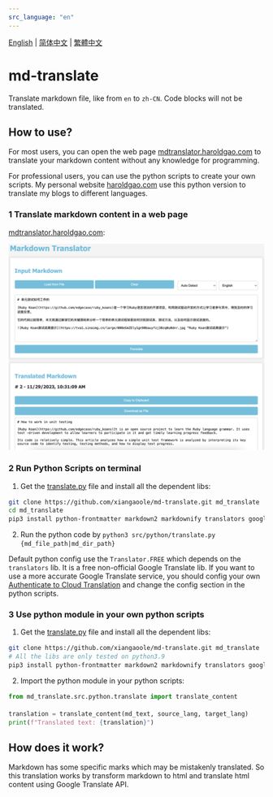 ```yaml
---
src_language: "en"
---
```


[English](README.en.md) | [简体中文](README.zh-cn.md) | [繁體中文](README.zh-tw.md)

# md-translate

Translate markdown file, like from `en` to `zh-CN`. Code blocks will not be translated.

## How to use?

For most users, you can open the web page [mdtranslator.haroldgao.com](https://mdtranslator.haroldgao.com/) to translate your markdown content without any knowledge for programming.

For professional users, you can use the python scripts to create your own scripts. My personal website [haroldgao.com](https://haroldgao.com) use this python version to translate my blogs to different languages.


### 1 Translate markdown content in a web page

[mdtranslator.haroldgao.com](https://mdtranslator.haroldgao.com/):

![Translate markdown content in a web page](demo/web.png)


### 2 Run Python Scripts on terminal

1. Get the [translate.py](src/python/translate.py) file and install all the dependent libs:
```bash
git clone https://github.com/xiangaoole/md-translate.git md_translate
cd md_translate
pip3 install python-frontmatter markdown2 markdownify translators google-cloud-translate
```
2. Run the python code by `python3 src/python/translate.py {md_file_path|md_dir_path}`

Default python config use the `Translator.FREE` which depends on the `translators` lib. It is a free non-official Google Translate lib. If you want to use a more accurate Google Translate service, you should config your own [Authenticate to Cloud Translation](https://cloud.google.com/translate/docs/authentication) and change the config section in the python scripts.

### 3 Use python module in your own python scripts

1. Get the [translate.py](src/python/translate.py) file and install all the dependent libs:
```bash
git clone https://github.com/xiangaoole/md-translate.git md_translate
# All the libs are only tested on python3.9
pip3 install python-frontmatter markdown2 markdownify translators google-cloud-translate
```
2. Import the python module in your python scripts:
```python
from md_translate.src.python.translate import translate_content

translation = translate_content(md_text, source_lang, target_lang)
print(f"Translated text: {translation}")
```

## How does it work?

Markdown has some specific marks which may be mistakenly translated. So this translation works by transform markdown to html and translate html content using Google Translate API.
